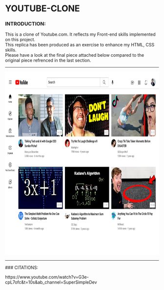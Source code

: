 # YOUTUBE-CLONE
### INTRODUCTION:
<p>
This is a clone of Youtube.com.
It reflects my Front-end skills implemented on this project. <br>
This replica has been produced as an exercise to enhance my HTML, CSS skills.<br>
Please have a look at the final piece attached below compared to the original piece refrenced in the last section. 
</p>
<hr>
<p align="left">
  <img src="YouTube.com_CLONE.jpg" height="600">
</p>
<hr>
### CITATIONS:
<p>https://www.youtube.com/watch?v=G3e-cpL7ofc&t=10s&ab_channel=SuperSimpleDev</p>

